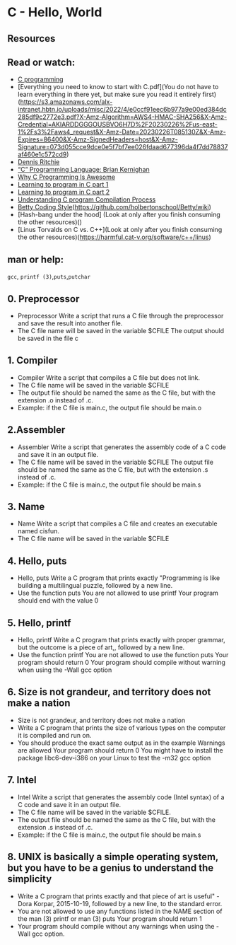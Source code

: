 # C - Hello, World


## Resources

## Read or watch:

- [C programming](6641978f66e251e44cbaa724f75e013f2d7f772b2d14fddfad0b93cf6e6b4f0a)
- [Everything you need to know to start with C.pdf](You do not have to learn everything in there yet, but make sure you read it entirely first)(https://s3.amazonaws.com/alx-intranet.hbtn.io/uploads/misc/2022/4/e0ccf91eec6b977a9e00ed384dc285df9c2772e3.pdf?X-Amz-Algorithm=AWS4-HMAC-SHA256&X-Amz-Credential=AKIARDDGGGOUSBVO6H7D%2F20230226%2Fus-east-1%2Fs3%2Faws4_request&X-Amz-Date=20230226T085130Z&X-Amz-Expires=86400&X-Amz-SignedHeaders=host&X-Amz-Signature=073d055cce9dce0e5f7bf7ee026fdaad677396da4f7dd78837af460e1c572cd9)
- [Dennis Ritchie](https://en.wikipedia.org/wiki/Dennis_Ritchie)
- [“C” Programming Language: Brian Kernighan](https://www.youtube.com/watch?v=de2Hsvxaf8M)
- [Why C Programming Is Awesome](https://www.youtube.com/watch?v=smGalmxPVYc)
- [Learning to program in C part 1](https://www.youtube.com/watch?v=rk2fK2IIiiQ)
- [Learning to program in C part 2](https://www.youtube.com/watch?v=FwpP_MsZWnU)
- [Understanding C program Compilation Process](https://www.youtube.com/watch?v=VDslRumKvRA)
- [Betty Coding Style](https://github.com/holbertonschool/Betty/wiki)(https://github.com/holbertonschool/Betty/wiki)
- [Hash-bang under the hood] (Look at only after you finish consuming the other resources)()
- [Linus Torvalds on C vs. C++](Look at only after you finish consuming the other resources)(https://harmful.cat-v.org/software/c++/linus)

## man or help:
`gcc`, `printf (3)`,`puts`,`putchar`



## 0.  Preprocessor ##

- Preprocessor Write a script that runs a C file through the preprocessor and save the result into another file.
- The C file name will be saved in the variable $CFILE The output should be saved in the file c

## 1. Compiler ##

- Compiler Write a script that compiles a C file but does not link. 		
- The C file name will be saved in the variable $CFILE 
- The output file should be named the same as the C file, but with the extension .o instead of .c.
-  Example: if the C file is main.c, the output file should be main.o

## 2.Assembler ## 

- Assembler Write a script that generates the assembly code of a C code and save it in an output file.
- The C file name will be saved in the variable $CFILE The output file should be named the same as the C file, but with the extension .s instead of .c. 
- Example: if the C file is main.c, the output file should be main.s

## 3.  Name ##

- Name Write a script that compiles a C file and creates an executable named cisfun.
- The C file name will be saved in the variable $CFILE

## 4. Hello, puts ##

- Hello, puts Write a C program that prints exactly "Programming is like building a multilingual puzzle, followed by a new line. 
- Use the function puts You are not allowed to use printf Your program should end with the value 0

## 5.  Hello, printf ##

- Hello, printf Write a C program that prints exactly with proper grammar, but the outcome is a piece of art,, followed by a new line.
-  Use the function printf You are not allowed to use the function puts Your program should return 0 Your program should compile without warning when using the -Wall gcc option

## 6. Size is not grandeur, and territory does not make a nation ##

- Size is not grandeur, and territory does not make a nation
-  Write a C program that prints the size of various types on the computer it is compiled and run on.
-  You should produce the exact same output as in the example Warnings are allowed Your program should return 0 You might have to install the package libc6-dev-i386 on your Linux to test the -m32 gcc option

## 7. Intel ##

- Intel Write a script that generates the assembly code (Intel syntax) of a C code and save it in an output file.
-  The C file name will be saved in the variable $CFILE.
- The output file should be named the same as the C file, but with the extension .s instead of .c.
-  Example: if the C file is main.c, the output file should be main.s

## 8. UNIX is basically a simple operating system, but you have to be a genius to understand the simplicity ##

- Write a C program that prints exactly and that piece of art is useful" - Dora Korpar, 2015-10-19, followed by a new line, to the standard error. 
- You are not allowed to use any functions listed in the NAME section of the man (3) printf or man (3) puts Your program should return 1
-  Your program should compile without any warnings when using the -Wall gcc option.
